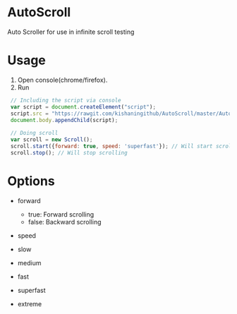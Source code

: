 # AutoScroll
Auto Scroller for use in infinite scroll testing 

# Usage
1. Open console(chrome/firefox).
2. Run 
```javascript
 // Including the script via console
 var script = document.createElement("script");
 script.src = "https://rawgit.com/kishaningithub/AutoScroll/master/AutoScroll.js";
 document.body.appendChild(script);
 
 // Doing scroll
 var scroll = new Scroll();
 scroll.start({forward: true, speed: 'superfast'}); // Will start scrolling
 scroll.stop(); // Will stop scrolling
```

# Options
- forward 
  - true: Forward scrolling
  - false: Backward scrolling

- speed
 - slow
 - medium
 - fast
 - superfast
 - extreme
